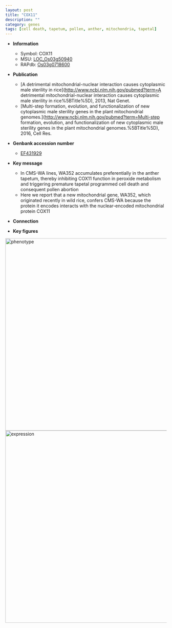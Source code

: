 ```yaml
---
layout: post
title: "COX11"
description: ""
category: genes
tags: [cell death, tapetum, pollen, anther, mitochondria, tapetal]
---
```


* **Information**  
    + Symbol: COX11  
    + MSU: [LOC_Os03g50940](http://rice.plantbiology.msu.edu/cgi-bin/ORF_infopage.cgi?orf=LOC_Os03g50940)  
    + RAPdb: [Os03g0718600](http://rapdb.dna.affrc.go.jp/viewer/gbrowse_details/irgsp1?name=Os03g0718600)  

* **Publication**  
    + [A detrimental mitochondrial-nuclear interaction causes cytoplasmic male sterility in rice](http://www.ncbi.nlm.nih.gov/pubmed?term=A detrimental mitochondrial-nuclear interaction causes cytoplasmic male sterility in rice%5BTitle%5D), 2013, Nat Genet.
    + [Multi-step formation, evolution, and functionalization of new cytoplasmic male sterility genes in the plant mitochondrial genomes.](http://www.ncbi.nlm.nih.gov/pubmed?term=Multi-step formation, evolution, and functionalization of new cytoplasmic male sterility genes in the plant mitochondrial genomes.%5BTitle%5D), 2016, Cell Res.

* **Genbank accession number**  
    + [EF431929](http://www.ncbi.nlm.nih.gov/nuccore/EF431929)

* **Key message**  
    + In CMS-WA lines, WA352 accumulates preferentially in the anther tapetum, thereby inhibiting COX11 function in peroxide metabolism and triggering premature tapetal programmed cell death and consequent pollen abortion
    + Here we report that a new mitochondrial gene, WA352, which originated recently in wild rice, confers CMS-WA because the protein it encodes interacts with the nuclear-encoded mitochondrial protein COX11

* **Connection**  

* **Key figures**  
<img src="https://funricegenes.github.io/images/COX11.pheno.png" alt="phenotype"  style="width: 600px;"/>

<img src="https://funricegenes.github.io/images/COX11.exp.png" alt="expression"  style="width: 600px;"/>


